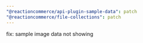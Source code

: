 ```yaml
---
"@reactioncommerce/api-plugin-sample-data": patch
"@reactioncommerce/file-collections": patch
---
```


fix: sample image data not showing
